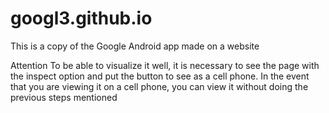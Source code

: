 # googl3.github.io
This is a copy of the Google Android app made on a website

Attention
To be able to visualize it well, it is necessary to see the page with the inspect option and put the button to see as a cell phone. In the event that you are viewing it on a cell phone, you can view it without doing the previous steps mentioned
